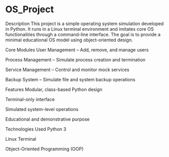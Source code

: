 # OS_Project
Description
This project is a simple operating system simulation developed in Python. It runs in a Linux terminal environment and imitates core OS functionalities through a command-line interface. The goal is to provide a minimal educational OS model using object-oriented design.

Core Modules
User Management – Add, remove, and manage users

Process Management – Simulate process creation and termination

Service Management – Control and monitor mock services

Backup System – Simulate file and system backup operations

Features
Modular, class-based Python design

Terminal-only interface

Simulated system-level operations

Educational and demonstrative purpose

Technologies Used
Python 3

Linux Terminal

Object-Oriented Programming (OOP)

